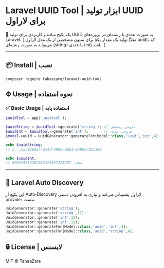 
# Laravel UUID Tool | ابزار تولید UUID برای لاراول

🎯 یک پکیج ساده و کاربردی برای تولید UUID به صورت عددی یا رشته‌ای در پروژه‌های Laravel. ( تولید یک مقدار یکتا برای ستون مشخصی از یک مدل لاراول (مثلاً uuid)، که می‌تواند به صورت رشته‌ای (string) یا عددی (int) باشد. )

---

## 📦 Install | نصب

```bash
composer require tahaazare/laravel-uuid-tool
```


## ⚙️ Usage | نحوه استفاده

### ✅ Basic Usage | استفاده پایه

```php
$uuidTool = app('uuidtool');

$uuidString = $uuidTool->generate('string'); // خروجی رشته‌ای
$uuidInt = $uuidTool->generate('int');       // خروجی عددی
$model->uuid = UuidGenerator::generateFor(Model::class,'uuid','int',4); // تولید یک مقدار یکتا برای ستون مشخصی از یک مدل لاراول (مثلاً uuid)، که می‌تواند به صورت رشته‌ای (string) یا عددی (int) باشد.

echo $uuidString;
// مثال: 3c9c8827-2c4d-4986-a6ba-8590b7d5c1e0

echo $uuidInt;
// مثال: 808234782387283472837473287
```

---

## 🧩 Laravel Auto Discovery

این پکیج از Auto-Discovery لاراول پشتیبانی می‌کند و نیازی به افزودن دستی provider نیست.


```php
UuidGenerator::generate('string');
UuidGenerator::generate('string',12);
UuidGenerator::generate('int',12);
UuidGenerator::generate('int',12);
UuidGenerator::generateFor(Model::class,'uuid','int',4);
UuidGenerator::generateFor(Model::class,'uuid','string',4);
```

## 🔒 License | لایسنس

MIT © TahaaZare
